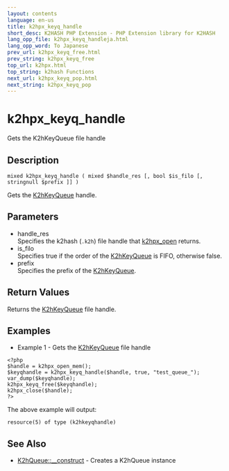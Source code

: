 ```yaml
---
layout: contents
language: en-us
title: k2hpx_keyq_handle
short_desc: K2HASH PHP Extension - PHP Extension library for K2HASH
lang_opp_file: k2hpx_keyq_handleja.html
lang_opp_word: To Japanese
prev_url: k2hpx_keyq_free.html
prev_string: k2hpx_keyq_free
top_url: k2hpx.html
top_string: k2hash Functions
next_url: k2hpx_keyq_pop.html
next_string: k2hpx_keyq_pop
---
```


# k2hpx_keyq_handle
Gets the K2hKeyQueue file handle

## Description
```
mixed k2hpx_keyq_handle ( mixed $handle_res [, bool $is_filo [, stringnull $prefix ]] )
```
Gets the [K2hKeyQueue](k2hkq_class.html) handle. 

## Parameters
- handle_res  
Specifies the k2hash (`.k2h`) file handle that [k2hpx_open](k2hpx_open.html) returns.
- is_filo  
Specifies true if the order of the [K2hKeyQueue](k2hkq_class.html) is FIFO, otherwise false.
- prefix  
Specifies the prefix of the [K2hKeyQueue](k2hkq_class.html).

## Return Values
Returns the [K2hKeyQueue](k2hkq_class.html) file handle.

## Examples
- Example 1 - Gets the [K2hKeyQueue](k2hkq_class.html) file handle
```
<?php
$handle = k2hpx_open_mem();
$keyqhandle = k2hpx_keyq_handle($handle, true, "test_queue_");
var_dump($keyqhandle);
k2hpx_keyq_free($keyqhandle);
k2hpx_close($handle);
?>
```
The above example will output:
```
resource(5) of type (k2hkeyqhandle)
```

## See Also
- [K2hQueue::__construct](k2hq_construct.html) - Creates a K2hQueue instance
